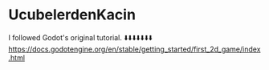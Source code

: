 # UcubelerdenKacin

I followed Godot's original tutorial. ⬇️⬇️⬇️⬇️⬇️⬇️⬇️
https://docs.godotengine.org/en/stable/getting_started/first_2d_game/index.html
